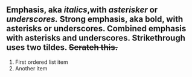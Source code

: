 Emphasis, aka *italics*,with *asterisker* or *underscores.*
Strong emphasis, aka bold, with **asterisks** or **underscores.**
Combined emphasis with **asterisks and underscores.**
Strikethrough uses two tildes. ~~Scratch this.~~
---
1. First ordered list item
2. Another item
